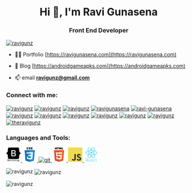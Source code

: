 <h1 align="center">Hi 👋, I'm Ravi Gunasena</h1>
<h3 align="center">Front End Developer</h3>

<p align="left"> <a href="https://twitter.com/ravigunz" target="blank"><img src="https://img.shields.io/twitter/follow/ravigunz?logo=twitter&style=for-the-badge" alt="ravigunz" /></a> </p>

- 👨‍💻 Portfolio [https://ravigunasena.com](https://ravigunasena.com)

- 📝 Blog [https://androidgameapks.com](https://androidgameapks.com)

- 📫 email **ravigunz@gmail.com**

<h3 align="left">Connect with me:</h3>
<p align="left">
<a href="https://codepen.io/ravigunz" target="blank"><img align="center" src="https://raw.githubusercontent.com/rahuldkjain/github-profile-readme-generator/master/src/images/icons/Social/codepen.svg" alt="ravigunz" height="30" width="40" /></a>
<a href="https://dev.to/ravigunz" target="blank"><img align="center" src="https://raw.githubusercontent.com/rahuldkjain/github-profile-readme-generator/master/src/images/icons/Social/devto.svg" alt="ravigunz" height="30" width="40" /></a>
<a href="https://twitter.com/ravigunz" target="blank"><img align="center" src="https://raw.githubusercontent.com/rahuldkjain/github-profile-readme-generator/master/src/images/icons/Social/twitter.svg" alt="ravigunz" height="30" width="40" /></a>
<a href="https://linkedin.com/in/ravigunasena" target="blank"><img align="center" src="https://raw.githubusercontent.com/rahuldkjain/github-profile-readme-generator/master/src/images/icons/Social/linked-in-alt.svg" alt="ravigunasena" height="30" width="40" /></a>
<a href="https://stackoverflow.com/users/ravi-gunasena" target="blank"><img align="center" src="https://raw.githubusercontent.com/rahuldkjain/github-profile-readme-generator/master/src/images/icons/Social/stack-overflow.svg" alt="ravi-gunasena" height="30" width="40" /></a>
<a href="https://codesandbox.com/ravigunz" target="blank"><img align="center" src="https://raw.githubusercontent.com/rahuldkjain/github-profile-readme-generator/master/src/images/icons/Social/codesandbox.svg" alt="ravigunz" height="30" width="40" /></a>
<a href="https://fb.com/ravigunz" target="blank"><img align="center" src="https://raw.githubusercontent.com/rahuldkjain/github-profile-readme-generator/master/src/images/icons/Social/facebook.svg" alt="ravigunz" height="30" width="40" /></a>
<a href="https://instagram.com/ravigunz" target="blank"><img align="center" src="https://raw.githubusercontent.com/rahuldkjain/github-profile-readme-generator/master/src/images/icons/Social/instagram.svg" alt="ravigunz" height="30" width="40" /></a>
<a href="https://dribbble.com/ravigunz" target="blank"><img align="center" src="https://raw.githubusercontent.com/rahuldkjain/github-profile-readme-generator/master/src/images/icons/Social/dribbble.svg" alt="ravigunz" height="30" width="40" /></a>
<a href="https://hashnode.com/ravigunz" target="blank"><img align="center" src="https://raw.githubusercontent.com/rahuldkjain/github-profile-readme-generator/master/src/images/icons/Social/hashnode.svg" alt="ravigunz" height="30" width="40" /></a>
<a href="https://medium.com/ravigunz" target="blank"><img align="center" src="https://raw.githubusercontent.com/rahuldkjain/github-profile-readme-generator/master/src/images/icons/Social/medium.svg" alt="ravigunz" height="30" width="40" /></a>
<a href="https://www.youtube.com/c/theravigunz" target="blank"><img align="center" src="https://raw.githubusercontent.com/rahuldkjain/github-profile-readme-generator/master/src/images/icons/Social/youtube.svg" alt="theravigunz" height="30" width="40" /></a>
</p>

<h3 align="left">Languages and Tools:</h3>
<p align="left"> <a href="https://getbootstrap.com" target="_blank" rel="noreferrer"> <img src="https://raw.githubusercontent.com/devicons/devicon/master/icons/bootstrap/bootstrap-plain-wordmark.svg" alt="bootstrap" width="40" height="40"/> </a> <a href="https://www.w3schools.com/css/" target="_blank" rel="noreferrer"> <img src="https://raw.githubusercontent.com/devicons/devicon/master/icons/css3/css3-original-wordmark.svg" alt="css3" width="40" height="40"/> </a> <a href="https://git-scm.com/" target="_blank" rel="noreferrer"> <img src="https://www.vectorlogo.zone/logos/git-scm/git-scm-icon.svg" alt="git" width="40" height="40"/> </a> <a href="https://www.w3.org/html/" target="_blank" rel="noreferrer"> <img src="https://raw.githubusercontent.com/devicons/devicon/master/icons/html5/html5-original-wordmark.svg" alt="html5" width="40" height="40"/> </a> <a href="https://developer.mozilla.org/en-US/docs/Web/JavaScript" target="_blank" rel="noreferrer"> <img src="https://raw.githubusercontent.com/devicons/devicon/master/icons/javascript/javascript-original.svg" alt="javascript" width="40" height="40"/> </a>  <a href="https://reactjs.org/" target="_blank" rel="noreferrer"> <img src="https://raw.githubusercontent.com/devicons/devicon/master/icons/react/react-original-wordmark.svg" alt="react" width="40" height="40"/> </a></p>

<p><img align="left" src="https://github-readme-stats.vercel.app/api/top-langs?username=ravigunz&show_icons=true&locale=en&layout=compact" alt="ravigunz" /></p>

<p>&nbsp;<img align="center" src="https://github-readme-stats.vercel.app/api?username=ravigunz&show_icons=true&locale=en" alt="ravigunz" /></p>

<p><img align="center" src="https://github-readme-streak-stats.herokuapp.com/?user=ravigunz&" alt="ravigunz" /></p>
